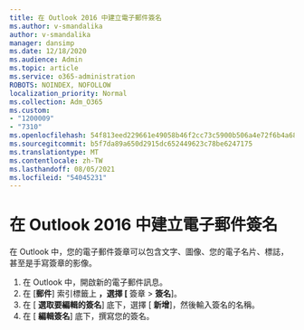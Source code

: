 ```yaml
---
title: 在 Outlook 2016 中建立電子郵件簽名
ms.author: v-smandalika
author: v-smandalika
manager: dansimp
ms.date: 12/18/2020
ms.audience: Admin
ms.topic: article
ms.service: o365-administration
ROBOTS: NOINDEX, NOFOLLOW
localization_priority: Normal
ms.collection: Adm_O365
ms.custom:
- "1200009"
- "7310"
ms.openlocfilehash: 54f813eed229661e49058b46f2cc73c5900b506a4e72f6b4a6818603f18dbd29
ms.sourcegitcommit: b5f7da89a650d2915dc652449623c78be6247175
ms.translationtype: MT
ms.contentlocale: zh-TW
ms.lasthandoff: 08/05/2021
ms.locfileid: "54045231"
---
```

# <a name="create-an-email-signature-in-outlook-2016"></a>在 Outlook 2016 中建立電子郵件簽名

在 Outlook 中，您的電子郵件簽章可以包含文字、圖像、您的電子名片、標誌，甚至是手寫簽章的影像。

1. 在 Outlook 中，開啟新的電子郵件訊息。
2. 在 [**郵件**] 索引標籤上 **，選擇 [** 簽章  >  **簽名**]。
3. 在 [ **選取要編輯的簽名**] 底下，選擇 [ **新增**]，然後輸入簽名的名稱。
4. 在 [ **編輯簽名**] 底下，撰寫您的簽名。
